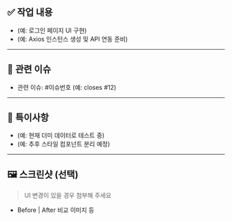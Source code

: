 ## ✅ 작업 내용
- (예: 로그인 페이지 UI 구현)
- (예: Axios 인스턴스 생성 및 API 연동 준비)

---

## 📌 관련 이슈
- 관련 이슈: #이슈번호 (예: closes #12)

---

## 💬 특이사항
- (예: 현재 더미 데이터로 테스트 중)
- (예: 추후 스타일 컴포넌트 분리 예정)

---

## 🖼️ 스크린샷 (선택)
> UI 변경이 있을 경우 첨부해 주세요  
- Before | After 비교 이미지 등

